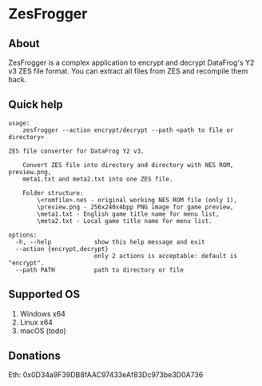 # ZesFrogger

## About

  ZesFrogger is a complex application to encrypt and decrypt DataFrog's Y2 v3 ZES file format.
  You can extract all files from ZES and recompile them back.

## Quick help
```
usage:
    zesfrogger --action encrypt/decrypt --path <path to file or directory>

ZES file converter for DataFrog Y2 v3.

    Convert ZES file into directory and directory with NES ROM, preview.png,
    meta1.txt and meta2.txt into one ZES file.

    Folder structure:
        \<romfile>.nes - original working NES ROM file (only 1),
        \preview.png - 256x240x4bpp PNG image for game preview,
        \meta1.txt - English game title name for menu list,
        \meta2.txt - Local game title name for menu list.

options:
  -h, --help            show this help message and exit
  --action {encrypt,decrypt}
                        only 2 actions is acceptable: default is "encrypt".
  --path PATH           path to directory or file
```

## Supported OS

1. Windows x64
2. Linux x64
3. macOS (todo)

## Donations
Eth: 0x0D34a9F39DB8fAAC97433eAf83Dc973be3D0A736
